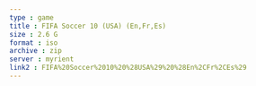 ```yaml
---
type : game
title : FIFA Soccer 10 (USA) (En,Fr,Es)
size : 2.6 G
format : iso
archive : zip
server : myrient
link2 : FIFA%20Soccer%2010%20%28USA%29%20%28En%2CFr%2CEs%29
---
```

